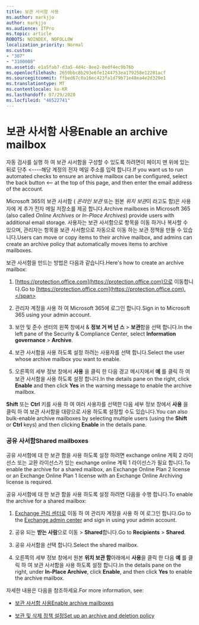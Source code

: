 ```yaml
---
title: 보관 사서함 사용
ms.author: markjjo
author: markjjo
ms.audience: ITPro
ms.topic: article
ROBOTS: NOINDEX, NOFOLLOW
localization_priority: Normal
ms.custom:
- "307"
- "3100008"
ms.assetid: e1a5fab7-d3a5-4d4c-8ee2-0edf4ec9b76b
ms.openlocfilehash: 2659bbc8b293e6fe1244753ea179258e12281acf
ms.sourcegitcommit: ffbed67c0a16ec423fa1d79b71e48ea4e2d320e1
ms.translationtype: MT
ms.contentlocale: ko-KR
ms.lasthandoff: 07/29/2020
ms.locfileid: "46522741"
---
```

# <a name="enable-an-archive-mailbox"></a><span data-ttu-id="63a0d-102">보관 사서함 사용</span><span class="sxs-lookup"><span data-stu-id="63a0d-102">Enable an archive mailbox</span></span>

<span data-ttu-id="63a0d-103">자동 검사를 실행 하 여 보관 사서함을 구성할 수 있도록 하려면이 페이지 맨 위에 있는 뒤로 단추 <----해당 계정의 전자 메일 주소를 입력 합니다.</span><span class="sxs-lookup"><span data-stu-id="63a0d-103">If you want us to run automated checks to ensure an archive mailbox can be configured, select the back button <-- at the top of this page, and then enter the email address of the account.</span></span>

<span data-ttu-id="63a0d-104">Microsoft 365의 보관 사서함 ( *온라인 보관* 또는 원본 *위치 보관*이 라고도 함)은 사용자에 게 추가 전자 메일 저장소를 제공 합니다.</span><span class="sxs-lookup"><span data-stu-id="63a0d-104">Archive mailboxes in Microsoft 365 (also called *Online Archives* or *In-Place Archives*) provide users with additional email storage.</span></span> <span data-ttu-id="63a0d-105">사용자는 보관 사서함으로 항목을 이동 하거나 복사할 수 있으며, 관리자는 항목을 보관 사서함으로 자동으로 이동 하는 보관 정책을 만들 수 있습니다.</span><span class="sxs-lookup"><span data-stu-id="63a0d-105">Users can move or copy items to their archive mailbox, and admins can create an archive policy that automatically moves items to archive mailboxes.</span></span>
  
<span data-ttu-id="63a0d-106">보관 사서함을 만드는 방법은 다음과 같습니다.</span><span class="sxs-lookup"><span data-stu-id="63a0d-106">Here's how to create an archive mailbox:</span></span>
  
1. <span data-ttu-id="63a0d-107">[https://protection.office.com](https://protection.office.com)으로 이동합니다.</span><span class="sxs-lookup"><span data-stu-id="63a0d-107">Go to [https://protection.office.com](https://protection.office.com).</span></span>

2. <span data-ttu-id="63a0d-108">관리자 계정을 사용 하 여 Microsoft 365에 로그인 합니다.</span><span class="sxs-lookup"><span data-stu-id="63a0d-108">Sign in to Microsoft 365 using your admin account.</span></span>

3. <span data-ttu-id="63a0d-109">보안 및 준수 센터의 왼쪽 창에서 &amp; **정보 거 버 넌 스** \> **보관**함을 선택 합니다.</span><span class="sxs-lookup"><span data-stu-id="63a0d-109">In the left pane of the Security &amp; Compliance Center, select **Information governance** \> **Archive**.</span></span>

4. <span data-ttu-id="63a0d-110">보관 사서함을 사용 하도록 설정 하려는 사용자를 선택 합니다.</span><span class="sxs-lookup"><span data-stu-id="63a0d-110">Select the user whose archive mailbox you want to enable.</span></span>

5. <span data-ttu-id="63a0d-111">오른쪽의 세부 정보 창에서 **사용** 을 클릭 한 다음 경고 메시지에서 **예** 를 클릭 하 여 보관 사서함을 사용 하도록 설정 합니다.</span><span class="sxs-lookup"><span data-stu-id="63a0d-111">In the details pane on the right, click **Enable** and then click **Yes** in the warning message to enable the archive mailbox.</span></span>

<span data-ttu-id="63a0d-112">**Shift** 또는 **Ctrl** 키를 사용 하 여 여러 사용자를 선택한 다음 세부 정보 창에서 **사용** 을 클릭 하 여 보관 사서함을 대량으로 사용 하도록 설정할 수도 있습니다.</span><span class="sxs-lookup"><span data-stu-id="63a0d-112">You can also bulk-enable archive mailboxes by selecting multiple users (using the **Shift** or **Ctrl** keys) and then clicking **Enable** in the details pane.</span></span>
  
### <a name="shared-mailboxes"></a><span data-ttu-id="63a0d-113">공유 사서함</span><span class="sxs-lookup"><span data-stu-id="63a0d-113">Shared mailboxes</span></span>

<span data-ttu-id="63a0d-114">공유 사서함에 대 한 보관 함을 사용 하도록 설정 하려면 exchange online 계획 2 라이선스 또는 교환 라이선스가 있는 exchange online 계획 1 라이선스가 필요 합니다.</span><span class="sxs-lookup"><span data-stu-id="63a0d-114">To enable the archive for a shared mailbox, an Exchange Online Plan 2 license or an Exchange Online Plan 1 license with an Exchange Online Archiving license is required.</span></span>  

<span data-ttu-id="63a0d-115">공유 사서함에 대 한 보관 함을 사용 하도록 설정 하려면 다음을 수행 합니다.</span><span class="sxs-lookup"><span data-stu-id="63a0d-115">To enable the archive for a shared mailbox:</span></span>

1. <span data-ttu-id="63a0d-116">[Exchange 관리 센터로](https://outlook.office365.com/ecp) 이동 하 여 관리자 계정을 사용 하 여 로그인 합니다.</span><span class="sxs-lookup"><span data-stu-id="63a0d-116">Go to the [Exchange admin center](https://outlook.office365.com/ecp) and sign in using your admin account.</span></span>

2. <span data-ttu-id="63a0d-117">공유 되는 **받는 사람**으로 이동  >  **Shared**합니다.</span><span class="sxs-lookup"><span data-stu-id="63a0d-117">Go to **Recipients** > **Shared**.</span></span>

3. <span data-ttu-id="63a0d-118">공유 사서함을 선택 합니다.</span><span class="sxs-lookup"><span data-stu-id="63a0d-118">Select the shared mailbox.</span></span>

4. <span data-ttu-id="63a0d-119">오른쪽의 세부 정보 창에서 원본 **위치 보관 함**아래에서 **사용**을 클릭 한 다음 **예** 를 클릭 하 여 보관 사서함을 사용 하도록 설정 합니다.</span><span class="sxs-lookup"><span data-stu-id="63a0d-119">In the details pane on the right, under **In-Place Archive**, click **Enable**, and then click **Yes** to enable the archive mailbox.</span></span>

<span data-ttu-id="63a0d-120">자세한 내용은 다음을 참조하세요.</span><span class="sxs-lookup"><span data-stu-id="63a0d-120">For more information, see:</span></span>
  
- [<span data-ttu-id="63a0d-121">보관 사서함 사용</span><span class="sxs-lookup"><span data-stu-id="63a0d-121">Enable archive mailboxes</span></span>](https://docs.microsoft.com/microsoft-365/compliance/enable-archive-mailboxes)

- [<span data-ttu-id="63a0d-122">보관 및 삭제 정책 설정</span><span class="sxs-lookup"><span data-stu-id="63a0d-122">Set up an archive and deletion policy</span></span>](https://docs.microsoft.com//office365/securitycompliance/set-up-an-archive-and-deletion-policy-for-mailboxes)
